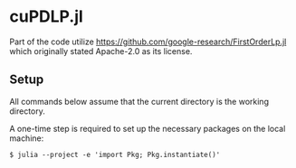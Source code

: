 # cuPDLP.jl

Part of the code utilize https://github.com/google-research/FirstOrderLp.jl which originally stated Apache-2.0 as its license.

## Setup

All commands below assume that the current directory is the working directory.

A one-time step is required to set up the necessary packages on the local machine:

```shell
$ julia --project -e 'import Pkg; Pkg.instantiate()'
```
